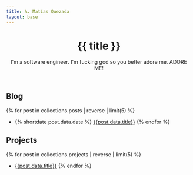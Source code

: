 ```yaml
---
title: A. Matías Quezada
layout: base
---
```


<header>

# {{ title }}

I'm a software engineer. I'm fucking god so you better adore me. ADORE ME!
</header>

## Blog

{% for post in collections.posts | reverse | limit(5) %}
- {% shortdate post.data.date %} [{{post.data.title}}]({{post.url}})
{% endfor %}

## Projects

{% for post in collections.projects | reverse | limit(5) %}
- [{{post.data.title}}]({{post.url}})
{% endfor %}
